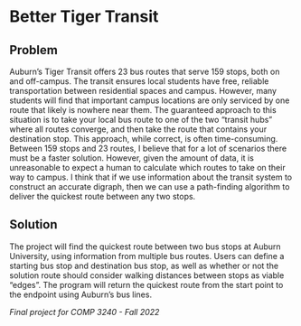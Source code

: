 # Better Tiger Transit

## Problem
Auburn’s Tiger Transit offers 23 bus routes that serve 159 stops, both on and off-campus. The transit ensures local students have free, reliable transportation between residential spaces and campus. However, many students will find that important campus locations are only serviced by one route that likely is nowhere near them. The guaranteed approach to this situation is to take your local bus route to one of the two “transit hubs” where all routes converge, and then take the route that contains your destination stop. This approach, while correct, is often time-consuming. Between 159 stops and 23 routes, I believe that for a lot of scenarios there must be a faster solution. However, given the amount of data, it is unreasonable to expect a human to calculate which routes to take on their way to campus. I think that if we use information about the transit system to construct an accurate digraph, then we can use a path-finding algorithm to deliver the quickest route between any two stops.

## Solution
The project will find the quickest route between two bus stops at Auburn University, using information from multiple bus routes. Users can define a starting bus stop and destination bus stop, as well as whether or not the solution route should consider walking distances between stops as viable “edges”. The program will return the quickest route from the start point to the endpoint using Auburn’s bus lines.

*Final project for COMP 3240 - Fall 2022*


 
